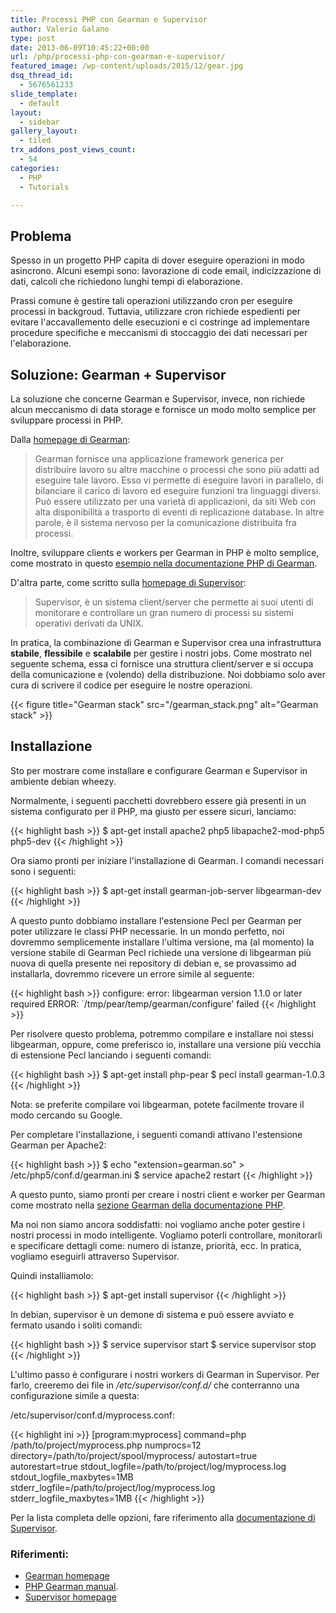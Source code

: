 ```yaml
---
title: Processi PHP con Gearman e Supervisor
author: Valerio Galano
type: post
date: 2013-06-09T10:45:22+00:00
url: /php/processi-php-con-gearman-e-supervisor/
featured_image: /wp-content/uploads/2015/12/gear.jpg
dsq_thread_id:
  - 5676561233
slide_template:
  - default
layout:
  - sidebar
gallery_layout:
  - tiled
trx_addons_post_views_count:
  - 54
categories:
  - PHP
  - Tutorials

---
```

## Problema

Spesso in un progetto PHP capita di dover eseguire operazioni in modo asincrono. Alcuni esempi sono: lavorazione di code email, indicizzazione di dati, calcoli che richiedono lunghi tempi di elaborazione.

Prassi comune è gestire tali operazioni utilizzando cron per eseguire processi in backgroud. Tuttavia, utilizzare cron richiede espedienti per evitare l'accavallemento delle esecuzioni e ci costringe ad implementare procedure specifiche e meccanismi di stoccaggio dei dati necessari per l'elaborazione.

## Soluzione: Gearman + Supervisor

La soluzione che concerne Gearman e Supervisor, invece, non richiede alcun meccanismo di data storage e fornisce un modo molto semplice per sviluppare processi in PHP.
  


Dalla [homepage di Gearman][1]:

> Gearman fornisce una applicazione framework generica per distribuire lavoro su altre macchine o processi che sono più adatti ad eseguire tale lavoro. Esso vi permette di eseguire lavori in parallelo, di bilanciare il carico di lavoro ed eseguire funzioni tra linguaggi diversi. Può essere utilizzato per una varietà di applicazioni, da siti Web con alta disponibilità a trasporto di eventi di replicazione database. In altre parole, è il sistema nervoso per la comunicazione distribuita fra processi.

Inoltre, sviluppare clients e workers per Gearman in PHP è molto semplice, come mostrato in questo [esempio nella documentazione PHP di Gearman][2].

D'altra parte, come scritto sulla [homepage di Supervisor][3]:

> Supervisor, è un sistema client/server che permette ai suoi utenti di monitorare e controllare un gran numero di processi su sistemi operativi derivati da UNIX.

In pratica, la combinazione di Gearman e Supervisor crea una infrastruttura **stabile**, **flessibile** e **scalabile** per gestire i nostri jobs. Come mostrato nel seguente schema, essa ci fornisce una struttura client/server e si occupa della comunicazione e (volendo) della distribuzione. Noi dobbiamo solo aver cura di scrivere il codice per eseguire le nostre operazioni.

{{< figure title="Gearman stack" src="/gearman_stack.png" alt="Gearman stack" >}}

## Installazione

Sto per mostrare come installare e configurare Gearman e Supervisor in ambiente debian wheezy.

Normalmente, i seguenti pacchetti dovrebbero essere già presenti in un sistema configurato per il PHP, ma giusto per essere sicuri, lanciamo:

{{< highlight bash >}}
$ apt-get install apache2 php5 libapache2-mod-php5 php5-dev
{{< /highlight >}}

Ora siamo pronti per iniziare l'installazione di Gearman. I comandi necessari sono i seguenti:

{{< highlight bash >}}
$ apt-get install gearman-job-server libgearman-dev
{{< /highlight >}}

A questo punto dobbiamo installare l'estensione Pecl per Gearman per poter utilizzare le classi PHP necessarie. In un mondo perfetto, noi dovremmo semplicemente installare l'ultima versione, ma (al momento) la versione stabile di Gearman Pecl richiede una versione di libgearman più nuova di quella presente nei repository di debian e, se provassimo ad installarla, dovremmo ricevere un errore simile al seguente:

{{< highlight bash >}}
configure: error: libgearman version 1.1.0 or later required
ERROR: `/tmp/pear/temp/gearman/configure' failed
{{< /highlight >}}

Per risolvere questo problema, potremmo compilare e installare noi stessi libgearman, oppure, come preferisco io, installare una versione più vecchia di estensione Pecl lanciando i seguenti comandi:

{{< highlight bash >}}
$ apt-get install php-pear
$ pecl install gearman-1.0.3
{{< /highlight >}}

Nota: se preferite compilare voi libgearman, potete facilmente trovare il modo cercando su Google.

Per completare l'installazione, i seguenti comandi attivano l'estensione Gearman per Apache2:

{{< highlight bash >}}
$ echo "extension=gearman.so" > /etc/php5/conf.d/gearman.ini
$ service apache2 restart
{{< /highlight >}}

A questo punto, siamo pronti per creare i nostri client e worker per Gearman come mostrato nella [sezione Gearman della documentazione PHP][4].

Ma noi non siamo ancora soddisfatti: noi vogliamo anche poter gestire i nostri processi in modo intelligente. Vogliamo poterli controllare, monitorarli e specificare dettagli come: numero di istanze, priorità, ecc. In pratica, vogliamo eseguirli attraverso Supervisor.

Quindi installiamolo:

{{< highlight bash >}}
$ apt-get install supervisor
{{< /highlight >}}

In debian, supervisor è un demone di sistema e può essere avviato e fermato usando i soliti comandi:

{{< highlight bash >}}
$ service supervisor start
$ service supervisor stop
{{< /highlight >}}

L'ultimo passo è configurare i nostri workers di Gearman in Supervisor. Per farlo, creeremo dei file in _/etc/supervisor/conf.d/_ che conterranno una configurazione simile a questa:

/etc/supervisor/conf.d/myprocess.conf:

{{< highlight ini >}}
[program:myprocess]
command=php /path/to/project/myprocess.php
numprocs=12
directory=/path/to/project/spool/myprocess/
autostart=true
autorestart=true
stdout_logfile=/path/to/project/log/myprocess.log
stdout_logfile_maxbytes=1MB
stderr_logfile=/path/to/project/log/myprocess.log
stderr_logfile_maxbytes=1MB
{{< /highlight >}}

Per la lista completa delle opzioni, fare riferimento alla [documentazione di Supervisor][3].

### Riferimenti:

  * [Gearman homepage][1]
  * [PHP Gearman manual][4].
  * [Supervisor homepage][3]

  [1]: http://www.gearman.org/
  [2]: http://it2.php.net/manual/en/gearman.examples-reverse.php
  [3]: http://supervisord.org/
  [4]: http://it2.php.net/manual/en/book.gearman.php
